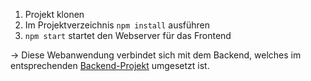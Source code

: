 1. Projekt klonen
2. Im Projektverzeichnis `npm install` ausführen
3. `npm start` startet den Webserver für das Frontend 

&rarr; Diese Webanwendung verbindet sich mit dem Backend, welches im entsprechenden [Backend-Projekt](https://github.com/DHBWLoerrach/LectureSchedulerBackend) umgesetzt ist.

